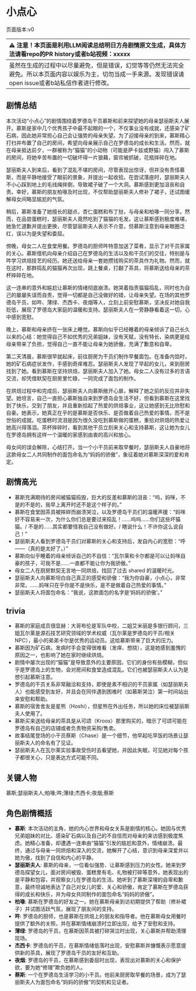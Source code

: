 # 小点心
页面版本:v0
 

| :warning: 注意！本页面是利用LLM阅读总结明日方舟剧情原文生成，具体方法请看repo的PR history或者b站视频：xxxxx           |
|:----------------------------|
| 虽然在生成的过程中以尽量避免，但是错误，幻觉等等仍然无法完全避免。所以本页面内容以娱乐为主，切勿当成一手来源。发现错误请open issue或者b站私信作者进行修改。|



## 剧情总结
本次活动“小点心”的剧情围绕着罗德岛干员慕斯和前来探望她的母亲瑟丽斯夫人展开。慕斯是家中几个优秀孩子中最不起眼的一个，不仅事业没有成就，还感染了矿石病，因此她非常担心自己会让强势的母亲失望。为了迎接母亲的到来，慕斯精心打扫并布置了自己的房间，希望向母亲展示自己在罗德岛的成长和生活。然而，就在母亲抵达前夕，一群被称为“猫猫”的小动物（可能是萨卡兹或野猫）闯入了慕斯的房间，将她辛苦布置的一切破坏得一片狼藉，窗帘被抓破，花瓶摔碎在地。

瑟丽斯夫人到来后，看到了混乱不堪的房间，尽管表现出惊讶，但并没有责怪慕斯，而是平静地接受了眼前的景象，并提出一起收拾。在尝试落座时，瑟丽斯夫人不小心踩到地上的毛线绳摔倒，导致裙子破了一个大洞。慕斯感到更加沮丧和自责。幸好，慕斯的朋友柏喙及时出现，不仅帮助瑟丽斯夫人修补了裙子，还试图缓解母女间略显尴尬的气氛。

稍后，慕斯准备了她擅长的甜点，杏仁蛋糕和布丁挞，与母亲和柏喙一同分享。然而，在品尝蛋糕时，瑟丽斯夫人竟然吃到了猫猫的毛发。这让慕斯感到极度难堪，她急忙道歉并提出更换，尽管瑟丽斯夫人表示不介意，但慕斯注意到母亲眼圈泛红，误以为是失望和委屈。

傍晚，母女二人在食堂用餐。罗德岛的厨师吽特意加送了菜肴，显示了对干员家属的关心。慕斯借机向母亲介绍自己在罗德岛的生活以及和干员们的交往，特别是与吽学习烘焙技艺的经历。她还送给母亲一套她攒钱购买的茶具作为礼物。然而，就在这时，那群捣乱的猫猫再次出现，跳上餐桌，打翻了茶具，将慕斯送给母亲的茶杯摔碎在地。

这一连串的意外和尴尬让慕斯的情绪彻底崩溃。她哭着指责猫猫捣乱，同时也为自己的屡屡失误而自责，觉得一切都是自己没做好的错，让母亲失望。在场的其他罗德岛干员，如吽、薄绿、杰西卡、夜烟等人，立刻上前安慰慕斯，坚决反对她自我贬低，展现了罗德岛大家庭的温暖和支持。瑟丽斯夫人在一旁静静看着这一切，心中感到宽慰。

晚上，慕斯和母亲挤在一张床上睡觉。慕斯向似乎已经睡着的母亲倾诉了自己长久以来的心结：她觉得自己不如优秀的兄弟姐妹，没有天赋，没有特长，染病更是给母亲带来了负担，觉得自己一直不能让母亲为她骄傲，充满了歉意和自卑。

第二天清晨，慕斯很早就起床，前往厨房为干员们制作早餐面包。在准备内馅时，她的矿石病症状发作，手感到奇痒难忍。瑟丽斯夫人发现了早起的女儿，来到厨房找到了她。看到慕斯在坚持烘焙，瑟丽斯夫人加入了她。母女二人没有过多的言语交流，却凭借默契在厨房里忙碌，一同完成了面包的制作。

在烘焙过程中和完成后，瑟丽斯夫人向慕斯敞开心扉，解释了她之前的反应并非失望。她坦言，自己一直担心慕斯独自来到罗德岛会生活不好，但看到慕斯在这里找到了快乐，交到了朋友，并且重新拾起了热爱的烘焙事业，这让她感到无比欣慰和自豪。她表示，她真正在乎的是慕斯是否快乐、是否做着自己热爱的事情，而不是世俗的成就。吃蛋糕时流泪是因为很久没吃到慕斯做的蛋糕，重拾对烘焙的热爱让她高兴得落泪。茶杯摔碎时，看到其他干员立刻来关心和支持慕斯，这让她为女儿在罗德岛拥有这样一个温暖的家感到由衷的高兴和放心。

母女间的误会解除，心结打开。当一个小干员前来取早餐时，瑟丽斯夫人自豪地将这款母女二人共同制作的面包命名为“妈妈的骄傲”，象征着她对慕斯深深的爱和肯定。
## 剧情高光
*   慕斯充满期待的房间被猫猫捣毁，巨大的反差和慕斯的沮丧：“呜，妈咪，不是的不是的，我早上离开时还不是这个样子的。”
*   慕斯在食堂因茶具被摔碎而崩溃哭泣，以及罗德岛干员们的温暖声援：“妈咪好不容易来一次，为什么你们总是要过来捣乱！......呜呜......你们这些坏猫猫。/ 不是的......其实都要怪我自己没有做好。/ 瞎说什么！不许你这么说自己！”
*   瑟丽斯夫人看到罗德岛干员们对慕斯的关心和支持后，发自内心的宽慰：“呼——（真的是太好了。）”
*   慕斯向似乎睡着的母亲倾诉自己的不自信：“瓦尔莱和卡尔都是可以让妈咪自豪的孩子，可我不是......一直都不能让你为我骄傲。”
*   母女二人在厨房默契无言地一同烘焙，找回了过去 shared 的温暖时光。
*   瑟丽斯夫人向慕斯坦白自己真正的感受和骄傲：“我为你自豪，小点心，非常非常。......妈咪只在乎你是不是快乐，是不是做着自己热爱的事情。”
*   瑟丽斯夫人将面包命名：“我说，这款面包的名字是‘妈妈的骄傲’。”
## trivia
*   慕斯的家庭成员很显赫：大哥布伦是军队中校，二姐艾米丽是多银行顾问，三姐瓦尔莱是源石技艺研究领域的学术权威（瓦尔莱是罗德岛的干员/相关NPC），最小的弟弟卡尔是优秀的运动员。这给慕斯带来了巨大的压力。
*   慕斯因为矿石病，发病时手会变得很难看（发痒、想挠），这是她感到羞愧的原因之一，也影响了她在家时继续烘焙。
*   剧情中屡次出现的“猫猫”是导致意外的主要原因，它们的身份有些模糊，但似乎是罗德岛上的生物，会对房间和食堂造成混乱。它们也被瑟丽斯夫人认为是想引起慕斯注意。
*   罗德岛的干员关系非常融洽和支持，即使是素不相识的干员家属（如瑟丽斯夫人）也能感受到友好，并且会在同伴遇到困难时（如慕斯哭泣）第一时间站出来安慰和帮助。
*   慕斯的宿舍舍友是星熊（Hoshi），但星熊在外出任务，所以她的床位被瑟丽斯夫人使用了。
*   慕斯买来送给母亲的茶具是从可颂（Kroos）那里购买的，暗示了可颂可能在罗德岛有自己的店铺或者负责物资采购/售卖。
*   故事结尾登场的小干员蔡斯（Chase）是一个细节，他早起吃早饭的场景让瑟丽斯夫人的命名有了见证。
*   瑟丽斯夫人在瓦尔莱实验事故受伤时去看望她，并因此失眠，可见她对每个孩子都很关心，只是表达方式可能不同。
## 关键人物
慕斯;瑟丽斯夫人;柏喙;吽;薄绿;杰西卡;夜烟;蔡斯
## 角色剧情概括
-   **慕斯**: 本次活动的主角，她的内心世界和母女关系是剧情的核心。她因与优秀兄弟姐妹的对比、感染矿石病以及自己的不自信而对母亲的来访感到极度焦虑。她精心准备，却遭遇一连串由“猫猫”引发的尴尬和意外，情绪崩溃。最终，通过与母亲一同烘焙和深入的交流，她解开了心结，意识到母亲深爱并以她为傲，找到了自信和内心的平静。
-   **瑟丽斯夫人**: 慕斯的母亲，一位看似强势、让慕斯感到压力的女性。她来到罗德岛探望女儿，面对房间被毁、蛋糕里有毛、礼物被打碎等意外，她表现出的是平静和包容，并观察女儿在罗德岛的生活。她听到了慕斯深埋的自卑和歉意，最终坦诚地表达了自己对女儿的爱、关心和骄傲，肯定了慕斯在罗德岛获得的成长和快乐，并为母女共同制作的面包命名“妈妈的骄傲”。
-   **柏喙**: 慕斯在罗德岛的好友之一。她在慕斯母亲到访初期提供了帮助（修补裙子）并试图活跃气氛，展现了朋友间的支持。
-   **吽**: 罗德岛的厨师，也是慕斯在烘焙上的朋友和指导者。他在慕斯母女用餐时提供了额外的关照，并在慕斯情绪崩溃时立即出现，给予了安慰和支持。
-   **薄绿**: 罗德岛的干员，在慕斯因茶具被打碎哭泣时出现，关心慕斯并帮助清理现场。
-   **杰西卡**: 罗德岛的干员，在慕斯情绪低落时出现，安慰慕斯并慷慨表示愿意提供新的茶具，展现了罗德岛干员的友好和互助。
-   **夜烟**: 罗德岛的干员，在慕斯感到委屈时出现，表现出对慕斯的关心和保护欲，要为她“修理”欺负她的人。
-   **蔡斯**: 一个在罗德岛生活学习的小干员。他前来厨房取早餐的场景，成为了瑟丽斯夫人为面包命名“妈妈的骄傲”的契机和见证者。